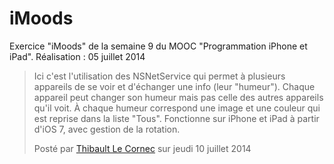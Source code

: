 # iMoods
Exercice "iMoods" de la semaine 9 du MOOC "Programmation iPhone et iPad". Réalisation : 05 juillet 2014
<div id="fb-root"></div><script>(function(d, s, id) {  var js, fjs = d.getElementsByTagName(s)[0];  if (d.getElementById(id)) return;  js = d.createElement(s); js.id = id;  js.src = "//connect.facebook.net/fr_FR/sdk.js#xfbml=1&version=v2.3";  fjs.parentNode.insertBefore(js, fjs);}(document, 'script', 'facebook-jssdk'));</script><div class="fb-video" data-allowfullscreen="1" data-href="/ThibaultLeCornec/videos/vb.1068558721/10203406302292773/?type=3"><div class="fb-xfbml-parse-ignore"><blockquote cite="https://www.facebook.com/ThibaultLeCornec/videos/10203406302292773/"><a href="https://www.facebook.com/ThibaultLeCornec/videos/10203406302292773/"></a><p>Ici c'est l'utilisation des NSNetService qui permet à plusieurs appareils de se voir et d'échanger une info (leur "humeur"). Chaque appareil peut changer son humeur mais pas celle des autres appareils qu'il voit. À chaque humeur correspond une image et une couleur qui est reprise dans la liste "Tous". Fonctionne sur iPhone et iPad à partir d'iOS 7, avec gestion de la rotation.</p>Posté par <a href="#" role="button">Thibault Le Cornec</a> sur jeudi 10 juillet 2014</blockquote></div></div>

